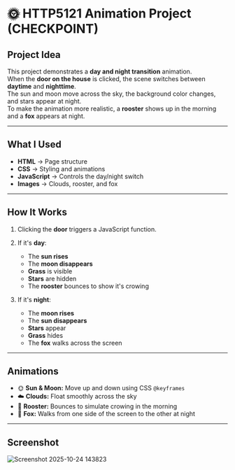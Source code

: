 # 🌞 HTTP5121 Animation Project (CHECKPOINT)

## Project Idea

This project demonstrates a **day and night transition** animation.  
When the **door on the house** is clicked, the scene switches between **daytime** and **nighttime**.  
The sun and moon move across the sky, the background color changes, and stars appear at night.  
To make the animation more realistic, a **rooster** shows up in the morning and a **fox** appears at night.

---

## What I Used

- **HTML** → Page structure  
- **CSS** → Styling and animations  
- **JavaScript** → Controls the day/night switch  
- **Images** → Clouds, rooster, and fox  

---

## How It Works

1. Clicking the **door** triggers a JavaScript function.  
2. If it's **day**:  
   - The **sun rises**  
   - The **moon disappears**  
   - **Grass** is visible  
   - **Stars** are hidden  
   - The **rooster** bounces to show it's crowing  

3. If it's **night**:  
   - The **moon rises**  
   - The **sun disappears**  
   - **Stars** appear  
   - **Grass** hides  
   - The **fox** walks across the screen  

---

## Animations

- 🌞 **Sun & Moon:** Move up and down using CSS `@keyframes`  
- ☁️ **Clouds:** Float smoothly across the sky  
- 🐓 **Rooster:** Bounces to simulate crowing in the morning  
- 🦊 **Fox:** Walks from one side of the screen to the other at night  

---

## Screenshot

![Screenshot 2025-10-24 143823](https://github.com/user-attachments/assets/afbab912-46a7-4144-b2b4-05ebfd412089)

